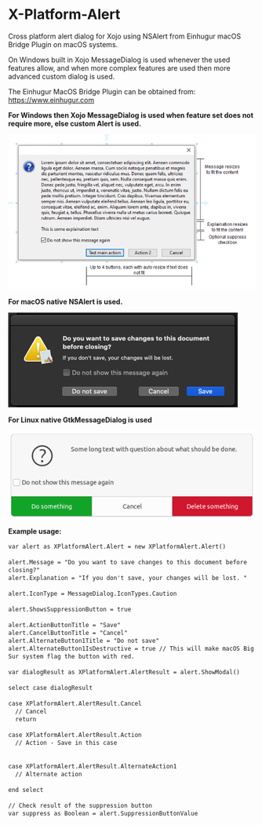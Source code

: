 # X-Platform-Alert
Cross platform alert dialog for Xojo using NSAlert from Einhugur macOS Bridge Plugin on macOS systems.

On Windows built in Xojo MessageDialog is used whenever the used features allow, and when more complex features 
are used then more advanced custom dialog is used.

The Einhugur MacOS Bridge Plugin can be obtained from: https://www.einhugur.com

**For Windows then Xojo MessageDialog is used when feature set does not require more, else custom Alert is used.**

![GitHub Logo](/images/CrossPlatformAlert.PNG)

**For macOS native NSAlert is used.**

![GitHub Logo](/images/MacOSAlert.PNG)


**For Linux native GtkMessageDialog is used**

![GitHub Logo](/images/LinuxAlert.png)

**Example usage:**
```xojo
var alert as XPlatformAlert.Alert = new XPlatformAlert.Alert()

alert.Message = "Do you want to save changes to this document before closing?"
alert.Explanation = "If you don't save, your changes will be lost. "

alert.IconType = MessageDialog.IconTypes.Caution 

alert.ShowsSuppressionButton = true

alert.ActionButtonTitle = "Save"
alert.CancelButtonTitle = "Cancel"
alert.AlternateButton1Title = "Do not save"
alert.AlternateButton1IsDestructive = true // This will make macOS Big Sur system flag the button with red.

var dialogResult as XPlatformAlert.AlertResult = alert.ShowModal()

select case dialogResult
  
case XPlatformAlert.AlertResult.Cancel
  // Cancel
  return
  
case XPlatformAlert.AlertResult.Action
  // Action - Save in this case
  
  
case XPlatformAlert.AlertResult.AlternateAction1
  // Alternate action
  
end select

// Check result of the suppression button
var suppress as Boolean = alert.SuppressionButtonValue
```
